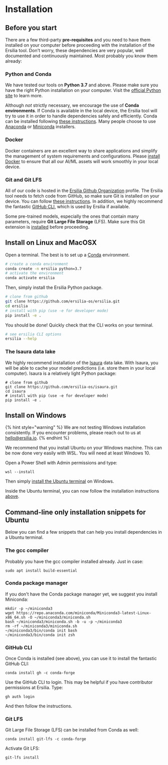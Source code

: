 # Installation

## Before you start

There are a few third-party **pre-requisites** and you need to have them installed on your computer before proceeding with the installation of the Ersilia tool. Don't worry, these dependencies are very popular, well documented and continuously maintained. Most probably you know them already:

### Python and Conda

We have tested our tools on **Python 3.7** and above. Please make sure you have the right Python installation on your computer. Visit the [official Python site](https://www.python.org) to learn more.

Although _not_ strictly necessary, we encourage the use of **Conda environments**. If Conda is available in the local device, the Ersilia tool will try to use it in order to handle dependencies safely and efficiently. Conda can be installed following [these instructions](https://docs.conda.io/projects/conda/en/latest/user-guide/install/index.html). Many people choose to use [Anaconda](https://docs.anaconda.com/anaconda/install/index.html) or [Miniconda](https://docs.conda.io/en/latest/miniconda.html) installers.

### Docker

Docker containers are an excellent way to share applications and simplify the management of system requirements and configurations. Please [install Docker](https://www.docker.com) to ensure that all our AI/ML assets will work smoothly in your local device.

### Git and Git LFS

All of our code is hosted in the [Ersilia Github Organization](https://github.com/ersilia-os) profile. The Ersilia tool needs to fetch code from GitHub, so make sure Git is installed on your device. You can follow [these instructions](https://git-scm.com/book/en/v2/Getting-Started-Installing-Git). In addition, we highly recommend the fantastic [GitHub CLI](https://cli.github.com/manual/installation), which is used by Ersilia if available.

Some pre-trained models, especially the ones that contain many parameters, require **Git Large File Storage** (LFS). Make sure this Git extension is [installed](https://git-lfs.github.com) before proceeding.

## Install on Linux and MacOSX

Open a terminal. The best is to set up a [Conda](https://docs.conda.io/projects/conda/en/latest/user-guide/install/) environment.

```bash
# create a conda environment
conda create -n ersilia python=3.7
# activate the environment
conda activate ersilia
```

Then, simply install the Ersilia Python package.

```bash
# clone from github
git clone https://github.com/ersilia-os/ersilia.git
cd ersilia
# install with pip (use -e for developer mode)
pip install -e .
```

You should be done! Quickly check that the CLI works on your terminal.

```bash
# see ersilia CLI options
ersilia --help
```

### The Isaura data lake

We highly recommend installation of the [Isaura](https://github.com/ersilia-os/isaura) data lake. With Isaura, you will be able to cache your model predictions (i.e. store them in your local computer). Isaura is a relatively light Python package:

```
# clone from github
git clone https://github.com/ersilia-os/isaura.git
cd isaura
# install with pip (use -e for developer mode)
pip install -e .
```

## Install on Windows

{% hint style="warning" %}
We are not testing Windows installation consistently. If you encounter problems, please reach out to us at hello@ersilia.io.
{% endhint %}

We recommend that you install Ubuntu on your Windows machine. This can be now done very easily with WSL. You will need at least Windows 10.

Open a Power Shell with Admin permissions and type:

```
wsl --install
```

Then simply [install the Ubuntu terminal](https://www.microsoft.com/en-us/p/ubuntu/9nblggh4msv6#activetab=pivot:overviewtab) on Windows.

Inside the Ubuntu terminal, you can now follow the installation instructions [above](installation.md#install-on-linux-and-macosx).

## Command-line only installation snippets for Ubuntu

Below you can find a few snippets that can help you install dependencies in a Ubuntu terminal.

### The gcc compiler

Probably you have the gcc compiler installed already. Just in case:

```
sudo apt install build-essential
```

### Conda package manager

If you don't have the Conda package manager yet, we suggest you install Miniconda:

```
mkdir -p ~/miniconda3
wget https://repo.anaconda.com/miniconda/Miniconda3-latest-Linux-x86_64.sh -O ~/miniconda3/miniconda.sh
bash ~/miniconda3/miniconda.sh -b -u -p ~/miniconda3
rm -rf ~/miniconda3/miniconda.sh
~/miniconda3/bin/conda init bash
~/miniconda3/bin/conda init zsh
```

### GitHub CLI

Once Conda is installed (see above), you can use it to install the fantastic GitHub CLI:

```
conda install gh -c conda-forge
```

Use the GitHub CLI to login. This may be helpful if you have contributor permissions at Ersilia. Type:

```
gh auth login
```

And then follow the instructions.

### Git LFS

Git Large File Storage (LFS) can be installed from Conda as well:

```
conda install git-lfs -c conda-forge
```

Activate Git LFS:

```
git-lfs install
```
